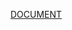 [DOCUMENT](https://docs.google.com/spreadsheets/d/14Yc2obL0sTEur4I2cFUqO9PjBF0fOHvL_omvt4i0Q8I/edit?usp=sharing)
